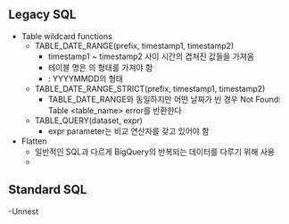## Legacy SQL
- Table wildcard functions
    - TABLE_DATE_RANGE(prefix, timestamp1, timestamp2)
        - timestamp1 ~ timestamp2 사이 시간의 겹쳐진 값들을 가져옴
        - 테이블 명은 <prefix><day>의 형태를 가져야 함
        - <day>: YYYYMMDD의 형태
    - TABLE_DATE_RANGE_STRICT(prefix, timestamp1, timestamp2)
        - TABLE_DATE_RANGE와 동일하지만 어떤 날짜가 빈 경우 Not Found: Table <table_name> error를 반환한다
    - TABLE_QUERY(dataset, expr)
        - expr parameter는 비교 연산자를 갖고 있어야 함
- Flatten
    - 일반적인 SQL과 다르게 BigQuery의 반복되는 데이터를 다루기 위해 사용
    -
## Standard SQL
-Unnest
